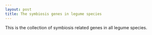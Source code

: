 ```yaml
--- 
layout: post
title: The symbiosis genes in legume species
---
```



This is the collection of symbiosis related genes in all legume species.
